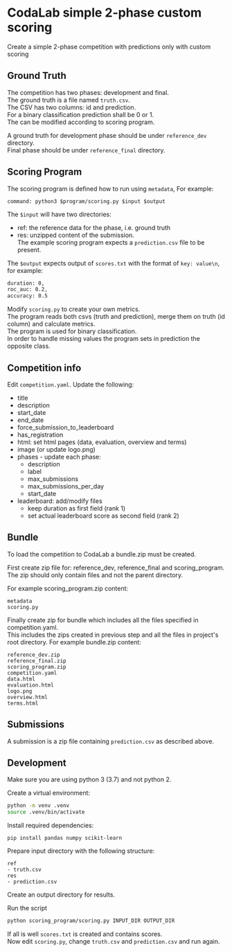 # CodaLab simple 2-phase custom scoring
Create a simple 2-phase competition with predictions only with custom scoring

## Ground Truth
The competition has two phases: development and final.  
The ground truth is a file named ```truth.csv```.  
The CSV has two columns: id and prediction.  
For a binary classification prediction shall be 0 or 1.  
The can be modified according to scoring program.

A ground truth for development phase should be under ```reference_dev``` directory.  
Final phase should be under ```reference_final``` directory.

## Scoring Program
The scoring program is defined how to run using ```metadata```, For example:
```metadata
command: python3 $program/scoring.py $input $output
```

The ```$input``` will have two directories:
- ref: the reference data for the phase, i.e. ground truth
- res: unzipped content of the submission.  
  The example scoring program expects a ```prediction.csv``` file to be present.

The ```$output``` expects output of ```scores.txt``` with the format of ```key: value\n```, for example:
```scores.txt
duration: 0,
roc_auc: 0.2,
accuracy: 0.5
```

Modify ```scoring.py``` to create your own metrics.  
The program reads both csvs (truth and prediction), merge them on truth (id column) and calculate metrics.  
The program is used for binary classification.  
In order to handle missing values the program sets in prediction the opposite class.  

## Competition info
Edit ```competition.yaml```.
Update the following:
- title
- description
- start_date
- end_date
- force_submission_to_leaderboard
- has_registration
- html: set html pages (data, evaluation, overview and terms)
- image (or update logo.png)
- phases - update each phase:
  - description
  - label
  - max_submissions
  - max_submissions_per_day
  - start_date
- leaderboard: add/modify files
  - keep duration as first field (rank 1)
  - set actual leaderboard score as second field (rank 2)

## Bundle
To load the competition to CodaLab a bundle.zip must be created.

First create zip file for: reference_dev, reference_final and scoring_program.  
The zip should only contain files and not the parent directory.

For example scoring_program.zip content:
```
metadata
scoring.py
```

Finally create zip for bundle which includes all the files specified in competition.yaml.  
This includes the zips created in previous step and all the files in project's root directory. For example bundle.zip content:  
```
reference_dev.zip
reference_final.zip
scoring_program.zip
competition.yaml
data.html
evaluation.html
logo.png
overview.html
terms.html
```

## Submissions
A submission is a zip file containing ```prediction.csv``` as described above.

## Development

Make sure you are using python 3 (3.7) and not python 2.

Create a virtual environment:
```bash
python -m venv .venv
source .venv/bin/activate
```

Install required dependencies:
```
pip install pandas numpy scikit-learn
```

Prepare input directory with the following structure:
```
ref
- truth.csv
res
- prediction.csv
```

Create an output directory for results.

Run the script
```bash
python scoring_program/scoring.py INPUT_DIR OUTPUT_DIR
```

If all is well ```scores.txt``` is created and contains scores.  
Now edit ```scoring.py```, change ```truth.csv``` and ```prediction.csv``` and run again.
